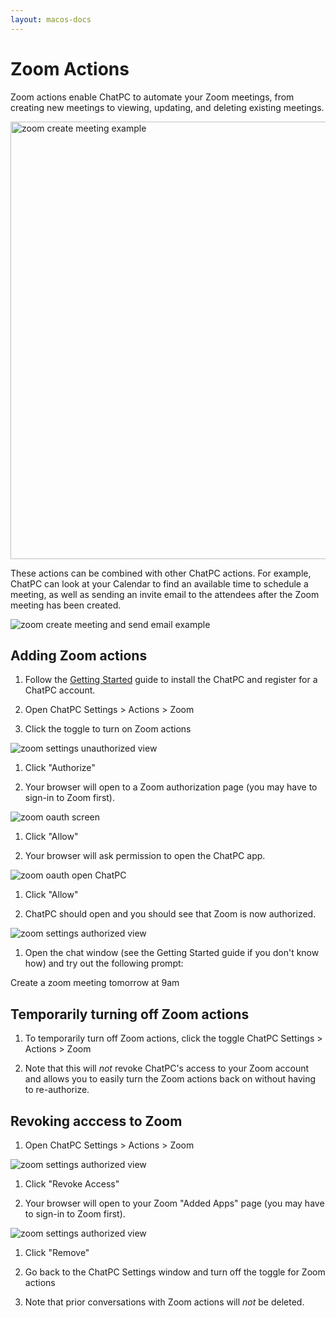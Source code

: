```yaml
---
layout: macos-docs
---
```


# Zoom Actions

Zoom actions enable ChatPC to automate your Zoom meetings, from creating new meetings to viewing, updating, and deleting existing meetings.

<img src="/images/docs/macos/zoom-integration/zoom-create-meeting.png" alt="zoom create meeting example" width="700" />

These actions can be combined with other ChatPC actions. For example, ChatPC can look at your Calendar to find an available time to schedule a meeting, as well as sending an invite email to the attendees after the Zoom meeting has been created.

![zoom create meeting and send email example](/images/docs/macos/zoom-integration/zoom-create-meeting-and-email.png)

## Adding Zoom actions

1. Follow the [Getting Started](/docs/macos/getting-started) guide to install the ChatPC and register for a ChatPC account.

1. Open ChatPC Settings > Actions > Zoom

1. Click the toggle to turn on Zoom actions

![zoom settings unauthorized view](/images/docs/macos/zoom-integration/zoom-settings-unauthorized.png)

1. Click "Authorize"

1. Your browser will open to a Zoom authorization page (you may have to sign-in to Zoom first).

![zoom oauth screen](/images/docs/macos/zoom-integration/zoom-settings-unauthorized.png)

1. Click "Allow"

1. Your browser will ask permission to open the ChatPC app.

![zoom oauth open ChatPC](/images/docs/macos/zoom-integration/zoom-oauth-open-chatpc.png)

1. Click "Allow"

1. ChatPC should open and you should see that Zoom is now authorized.

![zoom settings authorized view](/images/docs/macos/zoom-integration/zoom-settings-authorized.png)

1. Open the chat window (see the Getting Started guide if you don't know how) and try out the following prompt:

<div class="alert alert-secondary" role="alert">
  Create a zoom meeting tomorrow at 9am
</div>

## Temporarily turning off Zoom actions

1. To temporarily turn off Zoom actions, click the toggle ChatPC Settings > Actions > Zoom

1. Note that this will *not* revoke ChatPC's access to your Zoom account and allows you to easily turn the Zoom actions back on without having to re-authorize.

## Revoking acccess to Zoom

1. Open ChatPC Settings > Actions > Zoom

![zoom settings authorized view](/images/docs/macos/zoom-integration/zoom-settings-authorized.png)

1. Click "Revoke Access"

1. Your browser will open to your Zoom "Added Apps" page (you may have to sign-in to Zoom first).

![zoom settings authorized view](/images/docs/macos/zoom-integration/zoom-added-apps.png)

1. Click "Remove"

1. Go back to the ChatPC Settings window and turn off the toggle for Zoom actions

1. Note that prior conversations with Zoom actions will *not* be deleted.
